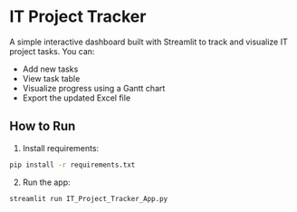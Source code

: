 # IT Project Tracker

A simple interactive dashboard built with Streamlit to track and visualize IT project tasks. 
You can:

- Add new tasks
- View task table
- Visualize progress using a Gantt chart
- Export the updated Excel file

## How to Run

1. Install requirements:
```bash
pip install -r requirements.txt
```

2. Run the app:
```bash
streamlit run IT_Project_Tracker_App.py
```
